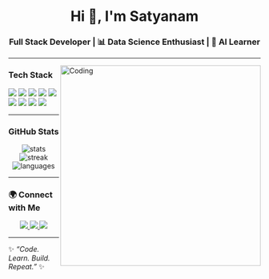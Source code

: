 <h1 align="center">Hi 👋, I'm Satyanam</h1>
<h3 align="center"> Full Stack Developer | 📊 Data Science Enthusiast | 🤖 AI Learner</h3>

---

<img align="right" alt="Coding" width="400" src="https://media.giphy.com/media/qgQUggAC3Pfv687qPC/giphy.gif" />

### Tech Stack  
<p align="left">
  <img src="https://img.shields.io/badge/Code-JavaScript-yellow?logo=javascript&logoColor=black" />
  <img src="https://img.shields.io/badge/Code-Python-blue?logo=python&logoColor=white" />
  <img src="https://img.shields.io/badge/Code-HTML5-orange?logo=html5&logoColor=white" />
  <img src="https://img.shields.io/badge/Code-CSS3-blue?logo=css3&logoColor=white" />
  <img src="https://img.shields.io/badge/Framework-React-61DAFB?logo=react&logoColor=black" />
  <img src="https://img.shields.io/badge/Backend-Node.js-green?logo=node.js&logoColor=white" />
  <img src="https://img.shields.io/badge/Framework-Django-darkgreen?logo=django&logoColor=white" />
  <img src="https://img.shields.io/badge/Database-MySQL-blue?logo=mysql&logoColor=white" />
  <img src="https://img.shields.io/badge/Database-MongoDB-green?logo=mongodb&logoColor=white" />
</p>

---

###  GitHub Stats  
<p align="center">
  <img src="https://github-readme-stats.vercel.app/api?username=Satyanam1&show_icons=true&theme=radical" alt="stats" />
  <img src="https://github-readme-streak-stats.herokuapp.com/?user=Satyanam1&theme=radical" alt="streak" />
  <img src="https://github-readme-stats.vercel.app/api/top-langs/?username=Satyanam1&layout=compact&theme=radical" alt="languages" />
</p>

---

### 🌍 Connect with Me  
<p align="center">
  <a href="https://www.linkedin.com/feed/" target="blank">
    <img src="https://img.shields.io/badge/LinkedIn-blue?logo=linkedin&logoColor=white" />
  </a>
  <a href="https://x.com/home" target="blank">
    <img src="https://img.shields.io/badge/Twitter-1DA1F2?logo=twitter&logoColor=white" />
  </a>
  <a href="https://www.facebook.com/" target="blank">
    <img src="https://img.shields.io/badge/Instagram-E4405F?logo=instagram&logoColor=white" />
  </a>
</p>

---

✨ *“Code. Learn. Build. Repeat.”* ✨  

